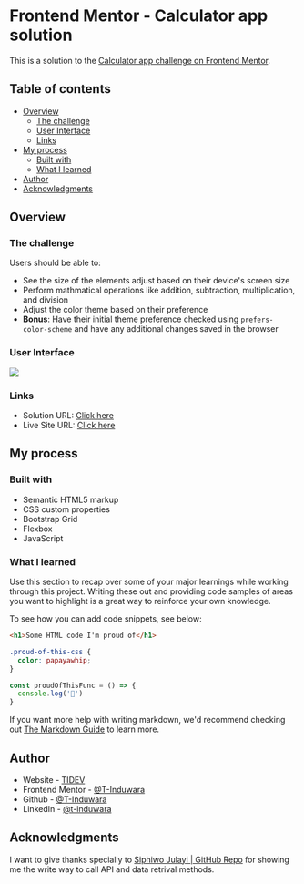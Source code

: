 # Frontend Mentor - Calculator app solution

This is a solution to the [Calculator app challenge on Frontend Mentor](https://www.frontendmentor.io/challenges/calculator-app-9lteq5N29). 

## Table of contents

- [Overview](#overview)
  - [The challenge](#the-challenge)
  - [User Interface](#user-interface)
  - [Links](#links)
- [My process](#my-process)
  - [Built with](#built-with)
  - [What I learned](#what-i-learned)
- [Author](#author)
- [Acknowledgments](#acknowledgments)


## Overview

### The challenge

Users should be able to:

- See the size of the elements adjust based on their device's screen size
- Perform mathmatical operations like addition, subtraction, multiplication, and division
- Adjust the color theme based on their preference
- **Bonus**: Have their initial theme preference checked using `prefers-color-scheme` and have any additional changes saved in the browser

### User Interface

![](https://i.ibb.co/q5BcpJP/calculator-app-desktop-ui-min.png)

### Links

- Solution URL: [Click here](https://www.frontendmentor.io/solutions/calculator-app-fifcuafWm4)
- Live Site URL: [Click here](https://calculator-app-mu-ten.vercel.app/)

## My process

### Built with

- Semantic HTML5 markup
- CSS custom properties
- Bootstrap Grid
- Flexbox
- JavaScript


### What I learned

Use this section to recap over some of your major learnings while working through this project. Writing these out and providing code samples of areas you want to highlight is a great way to reinforce your own knowledge.

To see how you can add code snippets, see below:

```html
<h1>Some HTML code I'm proud of</h1>
```
```css
.proud-of-this-css {
  color: papayawhip;
}
```
```js
const proudOfThisFunc = () => {
  console.log('🎉')
}
```

If you want more help with writing markdown, we'd recommend checking out [The Markdown Guide](https://www.markdownguide.org/) to learn more.


## Author

- Website - [TIDEV](https://www.tidev.one)
- Frontend Mentor - [@T-Induwara](https://www.frontendmentor.io/profile/T-Induwara)
- Github - [@T-Induwara](https://github.com/T-Induwara)
- LinkedIn - [@t-induwara](https://www.linkedin.com/in/t-induwara/)

## Acknowledgments

I want to give thanks specially to [Siphiwo Julayi | GitHub Repo](https://github.com/Siphiwo/ip-address-tracker-tutorial) for showing me the write way to call API and data retrival methods.
